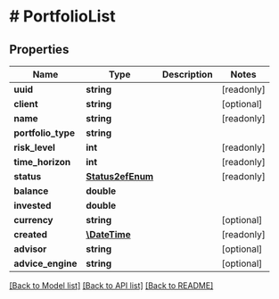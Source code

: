 # # PortfolioList

## Properties

Name | Type | Description | Notes
------------ | ------------- | ------------- | -------------
**uuid** | **string** |  | [readonly]
**client** | **string** |  | [optional]
**name** | **string** |  | [readonly]
**portfolio_type** | **string** |  |
**risk_level** | **int** |  | [readonly]
**time_horizon** | **int** |  | [readonly]
**status** | [**Status2efEnum**](Status2efEnum.md) |  | [readonly]
**balance** | **double** |  |
**invested** | **double** |  |
**currency** | **string** |  | [optional]
**created** | [**\DateTime**](\DateTime.md) |  | [readonly]
**advisor** | **string** |  | [optional]
**advice_engine** | **string** |  | [optional]

[[Back to Model list]](../../README.md#models) [[Back to API list]](../../README.md#endpoints) [[Back to README]](../../README.md)
